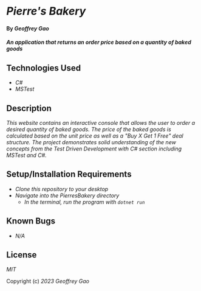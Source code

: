 # _Pierre's Bakery_

#### By _Geoffrey Gao_

#### _An application that returns an order price based on a quantity of baked goods_

## Technologies Used

* _C#_
* _MSTest_

## Description

_This website contains an interactive console that allows the user to order a desired quantity of baked goods. The price of the baked goods is calculated based on the unit price as well as a "Buy X Get 1 Free" deal structure.  The project demonstrates solid understanding of the new concepts from the Test Driven Development with C# section including MSTest and C#._

## Setup/Installation Requirements

* _Clone this repository to your desktop_
* _Navigate into the PierresBakery directory_
   - _In the terminal, run the program with `dotnet run`_

## Known Bugs

* _N/A_

## License

_MIT_

Copyright (c) _2023_ _Geoffrey Gao_